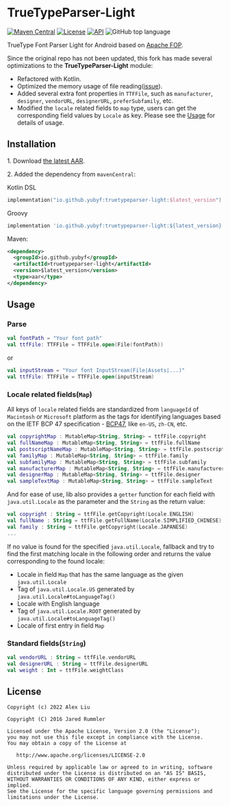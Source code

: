 # TrueTypeParser-Light

[![Maven Central](https://img.shields.io/maven-central/v/io.github.yubyf/truetypeparser-light?color=brightgreen&label=Maven%20Central)](https://search.maven.org/artifact/io.github.yubyf/truetypeparser-light)
[![License](https://img.shields.io/github/license/Yubyf/TruetypeParser-Light)](https://github.com/Yubyf/truetypeparser/blob/master/LICENSE)
[![API](https://img.shields.io/badge/API-21%2B-blue.svg?style=flat)](https://android-arsenal.com/api?level=21)
![GitHub top language](https://img.shields.io/github/languages/top/yubyf/TruetypeParser-Light)

TrueType Font Parser Light for Android based on [Apache FOP](http://xmlgraphics.apache.org/fop/).

Since the original repo has not been updated, this fork has made several optimizations to the **TrueTypeParser-Light** module:

- Refactored with Kotlin.
- Optimized the memory usage of file reading([issue](https://github.com/jaredrummler/TrueTypeParser/issues/4)).
- Added several extra font properties in `TTFFile`, such as `manufacturer`, `designer`, `vendorURL`, `designerURL`, `preferSubfamily`, etc.
- Modified the `locale` related fields to `map` type, users can get the corresponding field values by `Locale` as key. Please see the [Usage](#Usage) for details of usage.

## Installation

1\. Download [the latest AAR](https://repo1.maven.org/maven2/io/github/yubyf/truetypeparser-light/2.0.0/truetypeparser-light-2.0.0.aar).

2\. Added the dependency from `mavenCentral`:

Kotlin DSL

 ```Kotlin
 implementation("io.github.yubyf:truetypeparser-light:$latest_version")
 ```

Groovy

 ```groovy
 implementation 'io.github.yubyf:truetypeparser-light:${latest_version}'
 ```

Maven:

```xml
<dependency>
  <groupId>io.github.yubyf</groupId>
  <artifactId>truetypeparser-light</artifactId>
  <version>$latest_version</version>
  <type>aar</type>
</dependency>
```

## Usage

### Parse

```kotlin
val fontPath = "Your font path"
val ttfFile: TTFFile = TTFFile.open(File(fontPath))
```

or

```kotlin
val inputStream = "Your font InputStream(File|Assets|...)"
val ttfFile: TTFFile = TTFFile.open(inputStream)
```

### Locale related fields(`Map`)

All keys of `locale` related fields are standardized from `languageId` of `Macintosh` or `Microsoft` platform as the tags for identifying languages based on the IETF BCP 47 specification - [BCP47](https://tools.ietf.org/html/bcp47), like `en-US`, `zh-CN`, etc.

```kotlin
val copyrightMap : MutableMap<String, String> = ttfFile.copyright
val fullNameMap : MutableMap<String, String> = ttfFile.fullName
val postscriptNameMap : MutableMap<String, String> = ttfFile.postscriptName
val familyMap : MutableMap<String, String> = ttfFile.family
val subfamilyMap : MutableMap<String, String> = ttfFile.subfamily
val manufacturerMap : MutableMap<String, String> = ttfFile.manufacturer
val designerMap : MutableMap<String, String> = ttfFile.designer
val sampleTextMap : MutableMap<String, String> = ttfFile.sampleText
```

And for ease of use, lib also provides a `getter` function for each field with `java.util.Locale` as the parameter  and the `String` as the return value:

```kotlin
val copyright : String = ttfFile.getCopyright(Locale.ENGLISH)
val fullName : String = ttfFile.getFullName(Locale.SIMPLIFIED_CHINESE)
val family : String = ttfFile.getCopyright(Locale.JAPANESE)
...
```

If no value is found for the specified `java.util.Locale`, fallback and try to find the first matching locale in the following order and returns the value corresponding to the found locale:
 - Locale in field `Map` that has the same language as the given `java.util.Locale`
 - Tag of `java.util.Locale.US` generated by `java.util.Locale#toLanguageTag()`
 - Locale with English language
 - Tag of `java.util.Locale.ROOT` generated by `java.util.Locale#toLanguageTag()`
 - Locale of first entry in field `Map`

### Standard fields(`String`)


```kotlin
val vendorURL : String = ttfFile.vendorURL
val designerURL : String = ttfFile.designerURL
val weight : Int = ttfFile.weightClass
```

## License

    Copyright (c) 2022 Alex Liu

    Copyright (C) 2016 Jared Rummler

    Licensed under the Apache License, Version 2.0 (the "License");
    you may not use this file except in compliance with the License.
    You may obtain a copy of the License at

       http://www.apache.org/licenses/LICENSE-2.0

    Unless required by applicable law or agreed to in writing, software
    distributed under the License is distributed on an "AS IS" BASIS,
    WITHOUT WARRANTIES OR CONDITIONS OF ANY KIND, either express or implied.
    See the License for the specific language governing permissions and
    limitations under the License.
